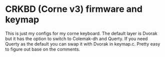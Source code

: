 # CRKBD (Corne v3) firmware and keymap

This is just my configs for my corne keyboard. The default layer is Dvorak but it has the option to switch to Colemak-dh and Querty. If you need Querty as the default you can swap it with Dvorak in keymap.c. Pretty easy to figure out base on the comments.